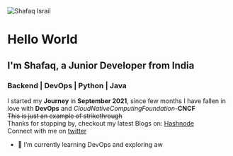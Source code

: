 ![Shafaq Israil](https://pbs.twimg.com/profile_images/1460317524973678595/UzMJgacZ_400x400.jpg)
# Hello World
## I'm Shafaq, a Junior Developer from India
### Backend | DevOps | Python | Java
I started my **Journey** in **September 2021**, since few months I have fallen in love with **DevOps** and *CloudNativeComputingFoundation*-**CNCF** <br>
~~This is just an example of strikethrough~~ <br>
Thanks for stopping by, checkout my latest Blogs on:
[Hashnode](https://shafaq-israil.hashnode.dev/) <br>
Connect with me on [twitter](https://twitter.com/shafaq_israil) 

- 🌱 I’m currently learning DevOps and exploring aw



<!--
**shafaq-here/shafaq-here** is a ✨ _special_ ✨ repository because its `README.md` (this file) appears on your GitHub profile.

Here are some ideas to get you started:

- 🔭 I’m currently working on ...
- 🌱 I’m currently learning ...
- 👯 I’m looking to collaborate on ...
- 🤔 I’m looking for help with ...
- 💬 Ask me about ...
- 📫 How to reach me: ...
- 😄 Pronouns: ...
- ⚡ Fun fact: ...
-->
